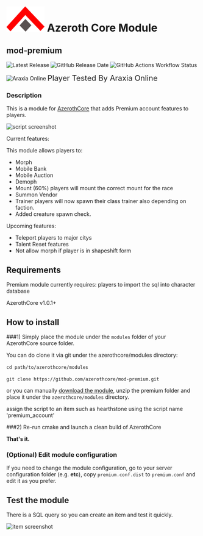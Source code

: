 # ![logo](https://raw.githubusercontent.com/azerothcore/azerothcore.github.io/master/images/logo-github.png) Azeroth Core Module

## mod-premium

![Latest Release](https://img.shields.io/github/v/release/araxiaonline/mod-premium?label=current%20version)
![GitHub Release Date](https://img.shields.io/github/release-date/araxiaonline/mod-premium)
![GitHub Actions Workflow Status](https://img.shields.io/github/actions/workflow/status/araxiaonline/mod-premium/build-release.yml?branch=araxia-main&event=push&label=build%20status)

<p align="left">
  <img src="https://github.com/araxiaonline/docs/blob/main/docs/media/logo-sm.png?raw=true" alt="Araxia Online" width="70" style="vertical-align: middle;"/>
  <span style="font-size: 20px; vertical-align: middle;">Player Tested By Araxia Online</span>
</p>

### Description
This is a module for [AzerothCore](http://www.azerothcore.org) that adds Premium account features to players.

![script screenshot](/screenshots/script.png?raw=true "script screenshot")

Current features:

This module allows players to:
- Morph
- Mobile Bank
- Mobile Auction
- Demoph
- Mount (60%) players will mount the correct mount for the race
- Summon Vendor
- Trainer players will now spawn their class trainer also depending on faction.
- Added creature spawn check.

Upcoming features:
- Teleport players to major citys
- Talent Reset features
- Not allow morph if player is in shapeshift form

## Requirements

Premium module currently requires: players to import the sql into character database

AzerothCore v1.0.1+

## How to install

###1) Simply place the module under the `modules` folder of your AzerothCore source folder.

You can do clone it via git under the azerothcore/modules directory:

`cd path/to/azerothcore/modules`

`git clone https://github.com/azerothcore/mod-premium.git`

or you can manually [download the module](https://github.com/azerothcore/mod-premium/archive/master.zip), unzip the premium folder and place it under the `azerothcore/modules` directory.

assign the script to an item such as hearthstone using the script name 'premium_account'

###2) Re-run cmake and launch a clean build of AzerothCore

**That's it.**

### (Optional) Edit module configuration

If you need to change the module configuration, go to your server configuration folder (e.g. **etc**), copy `premium.conf.dist` to `premium.conf` and edit it as you prefer.

## Test the module

There is a SQL query so you can create an item and test it quickly.

![item screenshot](/screenshots/item.png?raw=true "item screenshot")
